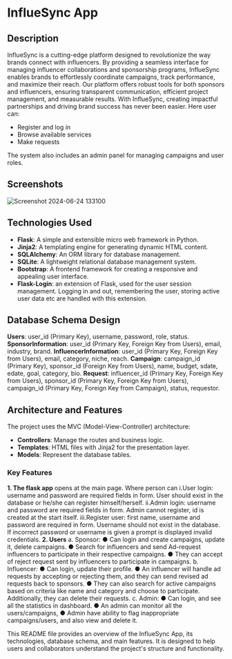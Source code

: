# InflueSync App

## Description
InflueSync is a cutting-edge platform designed to revolutionize the way brands connect with influencers. By providing a seamless interface for managing influencer collaborations and sponsorship programs, InflueSync enables brands to effortlessly coordinate campaigns, track performance, and maximize their reach. Our platform offers robust tools for both sponsors and influencers, ensuring transparent communication, efficient project management, and measurable results. With InflueSync, creating impactful partnerships and driving brand success has never been easier.
Here user can:
- Register and log in
- Browse available services
- Make requests

The system also includes an admin panel for managing campaigns and user roles.

## Screenshots

![Screenshot 2024-06-24 133100](https://github.com/user-attachments/assets/c65d3037-3741-40d7-989a-eb9f6c350cad)

## Technologies Used

- **Flask**: A simple and extensible micro web framework in Python.
- **Jinja2**: A templating engine for generating dynamic HTML content.
- **SQLAlchemy**: An ORM library for database management.
- **SQLite**: A lightweight relational database management system.
- **Bootstrap**: A frontend framework for creating a responsive and appealing user interface.
- **Flask-Login**: an extension of Flask, used for the user session management. Logging in and out, remembering the user, storing active user data etc are handled 
with this extension.

## Database Schema Design

**Users**: user_id (Primary Key), username, password, role, status.
**SponsorInformation**: user_id (Primary Key, Foreign Key from Users), email, industry, brand.
**InfluencerInformation**: user_id (Primary Key, Foreign Key from Users), email, category, niche, reach.
**Campaign**: campaign_id (Primary Key), sponsor_id (Foreign Key from Users), name, budget, sdate, edate, goal, category, bio.
**Request**: influencer_id (Primary Key, Foreign Key from Users), sponsor_id (Primary Key, Foreign Key from Users), campaign_id (Primary Key, Foreign Key from Campaign), status, requestor.

## Architecture and Features
The project uses the MVC (Model-View-Controller) architecture:

- **Controllers**: Manage the routes and business logic.
- **Templates**: HTML files with Jinja2 for the presentation layer.
- **Models**: Represent the database tables.

### Key Features
**1. The flask app** opens at the main page. Where person can
i.User login: username and password are required fields in form. User should exist in the database or he/she can register himself/herself.
ii.Admin login: username and password are required fields in form. Admin cannot register, id is created at the start itself.
iii.Register user: first name, username and password are required in form.
Username should not exist in the database.
If incorrect password or username is given a prompt is displayed invalid credentials.
**2. Users**
a. Sponsor:
● Can login and create campaigns, update it, delete campaigns.
● Search for influencers and send Ad-request influencers to participate in their respective campaigns.
● They can accept of reject request sent by influencers to participate in campaigns.
b. Influencer:
● Can login, update their profile.
● An influencer will handle ad requests by accepting or rejecting them, and they can send revised ad requests back to sponsors.
● They can also search for active campaigns based on criteria like name and category and choose to participate. Additionally, they can delete their requests.
c. Admin:
● Can login, and see all the statistics in dashboard.
● An admin can monitor all the users/campaigns,
● Admin have ability to flag inappropriate campaigns/users, and also view and delete it.

This README file provides an overview of the InflueSync App, its technologies, database schema, and main features. It is designed to help users and collaborators understand the project's structure and functionality.
